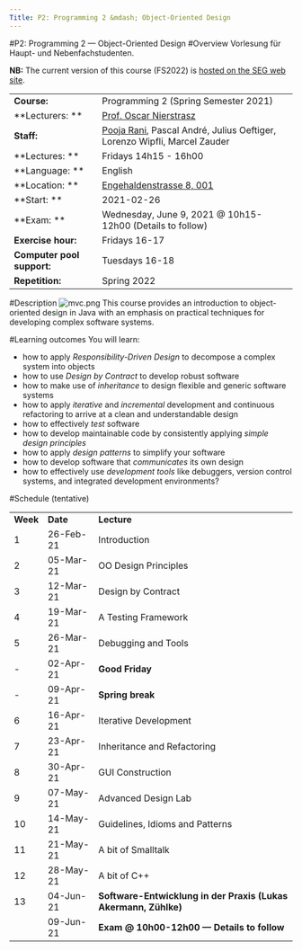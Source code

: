 ```yaml
---
Title: P2: Programming 2 &mdash; Object-Oriented Design
---
```

#P2: Programming 2 &mdash; Object-Oriented Design
#Overview
Vorlesung für Haupt- und Nebenfachstudenten.

**NB:** The current version of this course (FS2022) is [hosted on the SEG web site](https://seg.inf.unibe.ch/teaching/current/p2/).


| | |
|---|---|
|**Course:**|Programming 2 (Spring Semester 2021)
|**Lecturers: **|[Prof. Oscar Nierstrasz](%base_url%/staff/oscar)
|**Staff:**|[Pooja Rani](%base_url%/staff/Pooja-Rani), Pascal André, Julius Oeftiger, Lorenzo Wipfli, Marcel Zauder
|**Lectures: **|Fridays 14h15 - 16h00
|**Language: **|English
|**Location: **|[Engehaldenstrasse 8, 001](%base_url%/contact/maps)
|**Start: **|2021-02-26
|**Exam: **|Wednesday, June 9, 2021 @ 10h15-12h00 (Details to follow)
|**Exercise hour:**|Fridays 16-17
|**Computer pool support:**|Tuesdays 16-18
|**Repetition:**|Spring 2022

#Description
![mvc.png](%assets_url%/files/28/u5z3f26hdoajsvf5tfzwyvq73yzt92/mvc.png)
This course provides an introduction to object-oriented design in Java with an emphasis on practical techniques for developing complex software systems.

#Learning outcomes
You will learn:

-  how to apply *Responsibility-Driven Design* to decompose a complex system into objects
-  how to use *Design by Contract* to develop robust software
-  how to make use of *inheritance* to design flexible and generic software systems
-  how to apply *iterative* and *incremental* development and continuous refactoring to arrive at a clean and understandable design
-  how to effectively *test* software
-  how to develop maintainable code by consistently applying *simple design principles*
-  how to apply *design patterns* to simplify your software
-  how to develop software that *communicates* its own design
-  how to effectively use *development tools* like debuggers, version control systems, and integrated development environments?

#Schedule (tentative)

| | | |
|---|---|---|
|	**Week**	|	**Date**	|	**Lecture**
|	1	|	26-Feb-21	|	Introduction
|	2	|	05-Mar-21	|	OO Design Principles
|	3	|	12-Mar-21	|	Design by Contract
|	4	|	19-Mar-21	|	A Testing Framework
|	5	|	26-Mar-21	|	Debugging and Tools
|	-	|	02-Apr-21	|	**Good Friday**
|	-	|	09-Apr-21	|	**Spring break**
|	6	|	16-Apr-21	|	Iterative Development
|	7	|	23-Apr-21	|	Inheritance and Refactoring
|	8	|	30-Apr-21	|	GUI Construction
|	9	|	07-May-21	|	Advanced Design Lab
|	10	|	14-May-21	|	Guidelines, Idioms and Patterns
|	11	|	21-May-21	|	A bit of Smalltalk
|	12	|	28-May-21	|	A bit of C\+\+
|	13	|	04-Jun-21	|	**Software-Entwicklung in der Praxis (Lukas Akermann, Zühlke)**
|		|	09-Jun-21	|	**Exam @ 10h00-12h00 &mdash; Details to follow**
